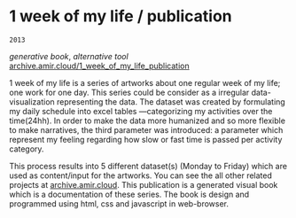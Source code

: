 1 week of my life / publication
=======
`2013`

_generative book_, _alternative tool_
[archive.amir.cloud/1_week_of_my_life_publication](https://archive.amir.cloud/1_week_of_my_life_publication)

1 week of my life is a series of artworks about one regular week of my life; one work for one day. This series could be consider as a irregular data-visualization representing the data.
The dataset was created by formulating my daily schedule into excel tables —categorizing my activities over the time(24hh). In order to make the data more humanized and so more flexible to make narratives, the third parameter was introduced: a parameter which represent my feeling regarding how slow or fast time is passed per activity category.

This process results into 5 different dataset(s) (Monday to Friday) which are used as content/input for the artworks. You can see the all other related projects at [archive.amir.cloud](https://archive.amir.cloud).
This publication is a generated visual book which is a documentation of these series. The book is design and programmed using html, css and javascript in web-browser.
